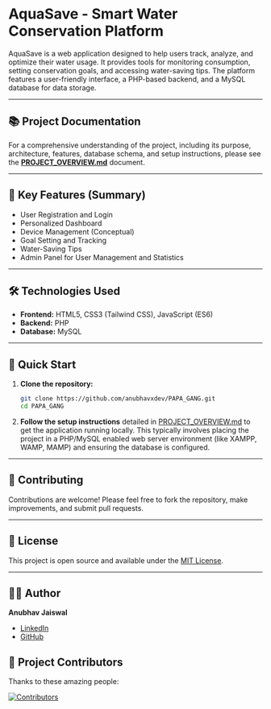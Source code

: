 # AquaSave - Smart Water Conservation Platform

AquaSave is a web application designed to help users track, analyze, and optimize their water usage. It provides tools for monitoring consumption, setting conservation goals, and accessing water-saving tips. The platform features a user-friendly interface, a PHP-based backend, and a MySQL database for data storage.

---

## 📚 Project Documentation

For a comprehensive understanding of the project, including its purpose, architecture, features, database schema, and setup instructions, please see the **[PROJECT_OVERVIEW.md](PROJECT_OVERVIEW.md)** document.

---

## 🚀 Key Features (Summary)

- User Registration and Login
- Personalized Dashboard
- Device Management (Conceptual)
- Goal Setting and Tracking
- Water-Saving Tips
- Admin Panel for User Management and Statistics

---

## 🛠️ Technologies Used

- **Frontend:** HTML5, CSS3 (Tailwind CSS), JavaScript (ES6)
- **Backend:** PHP
- **Database:** MySQL

---

## 🔧 Quick Start

1.  **Clone the repository:**
    ```bash
    git clone https://github.com/anubhavxdev/PAPA_GANG.git
    cd PAPA_GANG
    ```
2.  **Follow the setup instructions** detailed in [PROJECT_OVERVIEW.md](PROJECT_OVERVIEW.md#5-setup-and-installation-instructions) to get the application running locally. This typically involves placing the project in a PHP/MySQL enabled web server environment (like XAMPP, WAMP, MAMP) and ensuring the database is configured.

---

## 🤝 Contributing

Contributions are welcome! Please feel free to fork the repository, make improvements, and submit pull requests.

---

## 📄 License

This project is open source and available under the [MIT License](LICENSE).

---

## 👨‍💻 Author

**Anubhav Jaiswal**
- [LinkedIn](https://www.linkedin.com/in/anubhavxdev/)
- [GitHub](https://github.com/anubhavxdev)

## 👥 Project Contributors

Thanks to these amazing people:

[![Contributors](https://contrib.rocks/image?repo=anubhavxdev/PAPA_GANG)](https://github.com/anubhavxdev/PAPA_GANG/graphs/contributors)
